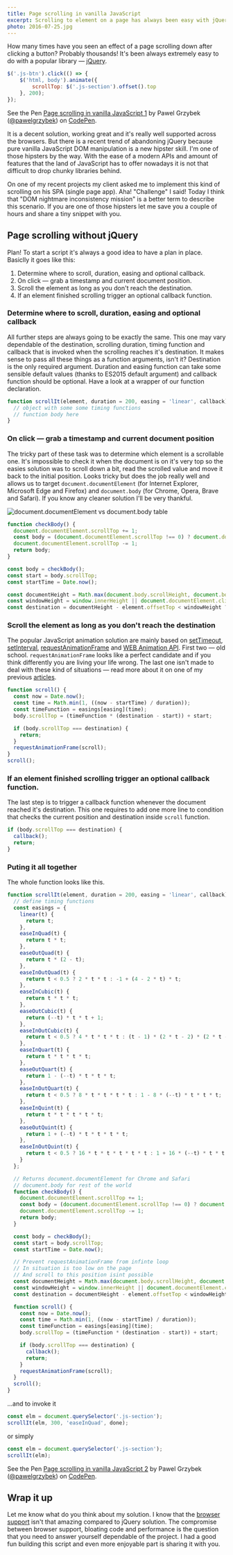 ```yaml
---
title: Page scrolling in vanilla JavaScript
excerpt: Scrolling to element on a page has always been easy with jQuery. It's getting a bit tricky in vanilla JavaScript — but definitely doable.
photo: 2016-07-25.jpg
---
```


How many times have you seen an effect of a page scrolling down after clicking a button? Probably thousands! It's been always extremely easy to do with a popular library — [jQuery](https://jquery.com/).

```js
$('.js-btn').click(() => {
    $('html, body').animate({
        scrollTop: $('.js-section').offset().top
    }, 200);
});
```

<p>
<p data-height="350" data-theme-id="14885" data-slug-hash="akqXro" data-default-tab="result" data-user="pawelgrzybek" data-embed-version="2" class="codepen">See the Pen <a href="http://codepen.io/pawelgrzybek/pen/akqXro/">Page scrolling in vanilla JavaScript 1</a> by Pawel Grzybek (<a href="http://codepen.io/pawelgrzybek">@pawelgrzybek</a>) on <a href="http://codepen.io">CodePen</a>.</p>
<script async src="//assets.codepen.io/assets/embed/ei.js"></script>
</p>

It is a decent solution, working great and it's really well supported across the browsers. But there is a recent trend of abandoning jQuery because pure vanilla JavaScript DOM manipulation is a new hipster skill. I'm one of those hipsters by the way. With the ease of a modern APIs and amount of features that the land of JavaScript has to offer nowadays it is not that difficult to drop chunky libraries behind.

On one of my recent projects my client asked me to implement this kind of scrolling on his SPA (single page app). Aha! "Challenge" I said! Today I think that "DOM nightmare inconsistency mission" is a better term to describe this scenario. If you are one of those hipsters let me save you a couple of hours and share a tiny snippet with you.

## Page scrolling without jQuery

Plan! To start a script it's always a good idea to have a plan in place. Basiclly it goes like this:

1. Determine where to scroll, duration, easing and optional callback.
2. On click — grab a timestamp and current document position.
3. Scroll the element as long as you don't reach the destination.
4. If an element finished scrolling trigger an optional callback function.

### Determine where to scroll, duration, easing and optional callback

All further steps are always going to be exactly the same. This one may vary dependable of the destination, scrolling duration, timing function and callback that is invoked when the scrolling reaches it's destination. It makes sense to pass all these things as a function arguments, isn't it? Destination is the only required argument. Duration and easing function can take some sensible default values (thanks to ES2015 default argument) and callback function should be optional. Have a look at a wrapper of our function declaration.

```js
function scrollIt(element, duration = 200, easing = 'linear', callback) {
  // object with some some timing functions
  // function body here
}
```

### On click — grab a timestamp and current document position

The tricky part of these task was to determine which element is a scrollable one. It's impossible to check it when the document is on it's very top so the easies solution was to scroll down a bit, read the scrolled value and move it back to the initial position. Looks tricky but does the job really well and allows us to target `document.documentElement` (for Internet Explorer, Microsoft Edge and Firefox) and `document.body` (for Chrome, Opera, Brave and Safari). If you know any cleaner solution I'll be very thankful.

![document.documentElement vs document.body table](/photos/2016-07-25-1.jpg)


```js
function checkBody() {
  document.documentElement.scrollTop += 1;
  const body = (document.documentElement.scrollTop !== 0) ? document.documentElement : document.body;
  document.documentElement.scrollTop -= 1;
  return body;
}

const body = checkBody();
const start = body.scrollTop;
const startTime = Date.now();

const documentHeight = Math.max(document.body.scrollHeight, document.body.offsetHeight, document.documentElement.clientHeight, document.documentElement.scrollHeight, document.documentElement.offsetHeight);
const windowHeight = window.innerHeight || document.documentElement.clientHeight || document.getElementsByTagName('body')[0].clientHeight;
const destination = documentHeight - element.offsetTop < windowHeight ? documentHeight - windowHeight : element.offsetTop;
```

### Scroll the element as long as you don't reach the destination

The popular JavaScript animation solution are mainly based on [setTimeout](https://developer.mozilla.org/en-US/docs/Web/API/WindowTimers/setTimeout), [setInterval](https://developer.mozilla.org/en-US/docs/Web/API/WindowTimers/setInterval), [requestAnimationFrame](https://developer.mozilla.org/en-US/docs/Web/API/VRDisplay/requestAnimationFrame) and [WEB Animation API](https://developer.mozilla.org/en-US/docs/Web/API/Web_Animations_API). First two — old school. `requestAnimationFrame` looks like a perfect candidate and if you think differently you are living your life wrong. The last one isn't made to deal with these kind of situations — read more about it on one of my previous [articles](https://pawelgrzybek.com/intro-to-the-web-animations-api/).

```js
function scroll() {
  const now = Date.now();
  const time = Math.min(1, ((now - startTime) / duration));
  const timeFunction = easings[easing](time);
  body.scrollTop = (timeFunction * (destination - start)) + start;

  if (body.scrollTop === destination) {
    return;
  }
  requestAnimationFrame(scroll);
}
scroll();
```

### If an element finished scrolling trigger an optional callback function.

The last step is to trigger a callback function whenever the document reached it's destination. This one requires to add one more line to condition that checks the current position and destination inside `scroll` function.

```js
if (body.scrollTop === destination) {
  callback();
  return;
}
```

### Puting it all together

The whole function looks like this.

```js
function scrollIt(element, duration = 200, easing = 'linear', callback) {
  // define timing functions
  const easings = {
    linear(t) {
      return t;
    },
    easeInQuad(t) {
      return t * t;
    },
    easeOutQuad(t) {
      return t * (2 - t);
    },
    easeInOutQuad(t) {
      return t < 0.5 ? 2 * t * t : -1 + (4 - 2 * t) * t;
    },
    easeInCubic(t) {
      return t * t * t;
    },
    easeOutCubic(t) {
      return (--t) * t * t + 1;
    },
    easeInOutCubic(t) {
      return t < 0.5 ? 4 * t * t * t : (t - 1) * (2 * t - 2) * (2 * t - 2) + 1;
    },
    easeInQuart(t) {
      return t * t * t * t;
    },
    easeOutQuart(t) {
      return 1 - (--t) * t * t * t;
    },
    easeInOutQuart(t) {
      return t < 0.5 ? 8 * t * t * t * t : 1 - 8 * (--t) * t * t * t;
    },
    easeInQuint(t) {
      return t * t * t * t * t;
    },
    easeOutQuint(t) {
      return 1 + (--t) * t * t * t * t;
    },
    easeInOutQuint(t) {
      return t < 0.5 ? 16 * t * t * t * t * t : 1 + 16 * (--t) * t * t * t * t;
    }
  };

  // Returns document.documentElement for Chrome and Safari
  // document.body for rest of the world
  function checkBody() {
    document.documentElement.scrollTop += 1;
    const body = (document.documentElement.scrollTop !== 0) ? document.documentElement : document.body;
    document.documentElement.scrollTop -= 1;
    return body;
  }

  const body = checkBody();
  const start = body.scrollTop;
  const startTime = Date.now();

  // Prevent requestAnimationFrame from infinte loop
  // In situation is too low on the page
  // And scroll to this position isint possible
  const documentHeight = Math.max(document.body.scrollHeight, document.body.offsetHeight, document.documentElement.clientHeight, document.documentElement.scrollHeight, document.documentElement.offsetHeight);
  const windowHeight = window.innerHeight || document.documentElement.clientHeight || document.getElementsByTagName('body')[0].clientHeight;
  const destination = documentHeight - element.offsetTop < windowHeight ? documentHeight - windowHeight : element.offsetTop;

  function scroll() {
    const now = Date.now();
    const time = Math.min(1, ((now - startTime) / duration));
    const timeFunction = easings[easing](time);
    body.scrollTop = (timeFunction * (destination - start)) + start;

    if (body.scrollTop === destination) {
      callback();
      return;
    }
    requestAnimationFrame(scroll);
  }
  scroll();
}
```

...and to invoke it

```js
const elm = document.querySelector('.js-section');
scrollIt(elm, 300, 'easeInQuad', done);
```

or simply

```js
const elm = document.querySelector('.js-section');
scrollIt(elm);
```

<p>
<p data-height="350" data-theme-id="14885" data-slug-hash="QEQoZL" data-default-tab="result" data-user="pawelgrzybek" data-embed-version="2" class="codepen">See the Pen <a href="http://codepen.io/pawelgrzybek/pen/QEQoZL/">Page scrolling in vanilla JavaScript 2</a> by Pawel Grzybek (<a href="http://codepen.io/pawelgrzybek">@pawelgrzybek</a>) on <a href="http://codepen.io">CodePen</a>.</p>
<script async src="//assets.codepen.io/assets/embed/ei.js"></script>
</p>

## Wrap it up

Let me know what do you think about my solution. I know that the [browser support](http://caniuse.com/#feat=requestanimationframe) isn't that amazing compared to jQuery solution. The compromise between browser support, bloating code and performance is the question that you need to answer yourself dependable of the project. I had a good fun building this script and even more enjoyable part is sharing it with you.

